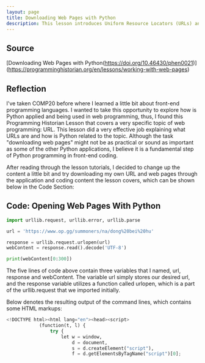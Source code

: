 ```yaml
---
layout: page
title: Downloading Web Pages with Python
description: This lesson introduces Uniform Resource Locators (URLs) and explains how to use Python to download and save the contents of a web page to your local hard drive.
---
```

## Source
[Downloading Web Pages with Python(https://doi.org/10.46430/phen0021)]
(https://programminghistorian.org/en/lessons/working-with-web-pages)


## Reflection

I've taken COMP20 before where I learned a little bit about front-end programming languages. I wanted to take this opportunity to explore how is Python applied and being used in web programming, thus, I found this Programming Historian Lesson that covers a very specific topic of web programming: URL. This lesson did a very effective job explaining what URLs are and how is Python related to the topic. Although the task "downloading web pages" might not be as practical or sound as important as some of the other Python applications, I believe it is a fundamental step of Python programming in front-end coding. 

After reading through the lesson tutorials, I decided to change up the content a little bit and try downloading my own URL and web pages through the application and coding content the lesson covers, which can be shown below in the Code Section:


## Code: Opening Web Pages With Python

```python
import urllib.request, urllib.error, urllib.parse

url = 'https://www.op.gg/summoners/na/dong%20bei%20hu'

response = urllib.request.urlopen(url)
webContent = response.read().decode('UTF-8')

print(webContent[0:300])
```

The five lines of code above contain three variables that I named, url, response and webContent. The variable url simply stores our desired url, and the response variable utilizes a function called urlopen, which is a part of the urllib.request that we imported initially. 

Below denotes the resulting output of the command lines, which contains some HTML markups: 
```python
<!DOCTYPE html><html lang="en"><head><script>
            (function(t, l) {
                try {
                    let w = window,
                        d = document,
                        s = d.createElement("script"),
                        f = d.getElementsByTagName("script")[0];
```
